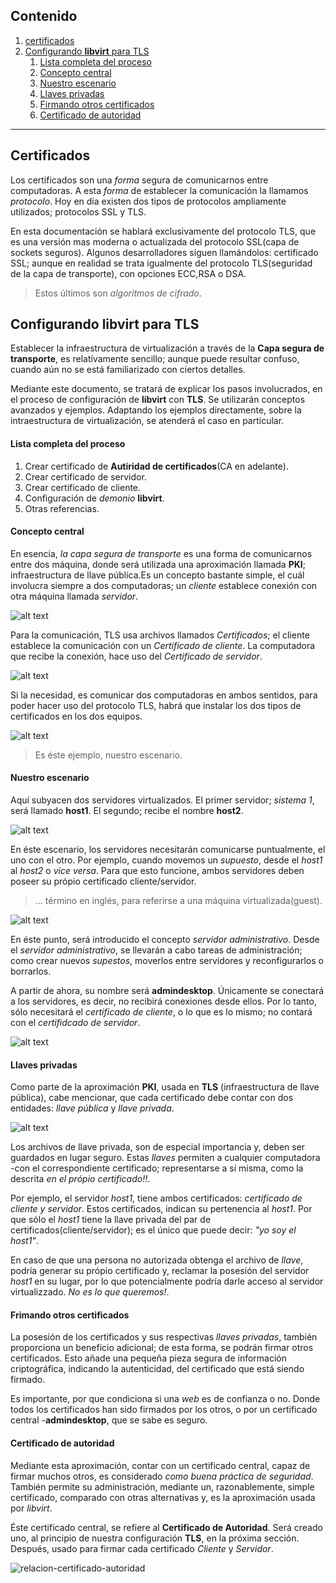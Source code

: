 ## Contenido
1. [certificados](#1c)
2. [Configurando __libvirt__ para TLS](#2c)
    1. [Lista completa del proceso](#2c1)
    2. [Concepto central](#2c2)
    3. [Nuestro escenario](#2c3)
    4. [Llaves privadas](#2c4)
    5. [Firmando otros certificados](#2c5)
    6. [Certificado de autoridad](#2c6)
---
## <a name ='1c'> Certificados</a>

Los certificados son una _forma_ segura de comunicarnos entre computadoras. A esta _forma_ de
establecer la comunicación la llamamos _protocolo_. Hoy en día existen dos tipos de protocolos
ampliamente utilizados; protocolos SSL y TLS.

En esta documentación se hablará exclusivamente del protocolo TLS, que es una versión mas
moderna o actualizada del protocolo SSL(capa de sockets seguros).
Algunos desarrolladores siguen llamándolos: certificado SSL; aunque en realidad se trata
igualmente del protocolo TLS(seguridad de la capa de transporte), con opciones ECC,RSA o DSA.
> Estos últimos son _algoritmos de cifrado_.

## <a name = '2c'>Configurando __libvirt__ para TLS</a>

Establecer la infraestructura de virtualización a través de la __Capa segura de transporte__,
es relatívamente sencillo; aunque puede resultar confuso, cuando aún no se está familiarizado
con ciertos detalles.

Mediante este documento, se tratará de explicar los pasos involucrados, en el proceso de
configuración de __libvirt__ con __TLS__. Se utilizarán conceptos avanzados y ejemplos.
Adaptando los ejemplos directamente, sobre la intraestructura de virtualización, se atenderá el
caso en particular.

#### <a name = '2c1'>Lista completa del proceso </a>
  1. Crear certificado de __Autiridad de certificados__(CA en adelante).
  2. Crear certificado de servidor.
  3. Crear certificado de cliente.
  4. Configuración de _demonio_ __libvirt__.
  5. Otras referencias.

#### <a name = '2c2'>Concepto central</a>

En esencia, _la capa segura de transporte_ es una forma de comunicarnos entre dos máquina,
donde será utilizada una aproximación llamada __PKI__; infraestructura de llave pública.Es un concepto bastante simple, el cuál involucra siempre a dos computadoras; un _cliente_
establece conexión con otra máquina llamada _servidor_.

![alt text](/images/Tls_concepts_basic_client_to_server.png)

Para la comunicación, TLS usa archivos llamados _Certificados_; el cliente establece la comunicación
con un _Certificado de cliente_. La computadora que recibe la conexión, hace uso del _Certificado
de servidor_.

![alt text](/images/connection.png)

Si la necesidad, es comunicar dos computadoras en ambos sentidos, para poder hacer uso del protocolo
TLS, habrá que instalar los dos tipos de certificados en los dos equipos.

![alt text](/images/cruzado.png)
> Es éste ejemplo, nuestro escenario.

#### <a name='2c3'>Nuestro escenario</a>

Aquí subyacen dos servidores virtualizados. El primer servidor; _sistema 1_, será llamado __host1__.
El segundo; recibe el nombre __host2__.

![alt text](/images/hosts.png)

En éste escenario, los servidores necesitarán comunicarse puntualmente, el uno con el otro. Por
ejemplo, cuando movemos un _supuesto_, desde el _host1_ al _host2_ o _vice versa_.
Para que esto funcione, ambos servidores deben poseer su própio certificado cliente/servidor.
> ... término en inglés, para referirse a una máquina virtualizada(guest).

![alt text](/images/ser-crs.png)

En éste punto, será introducido el concepto _servidor administrativo_. Desde el _servidor
administrativo_, se llevarán a cabo tareas de administración; como crear nuevos _supestos_,
moverlos entre servidores y reconfigurarlos o borrarlos.

A partir de ahora, su nombre será __admindesktop__. Únicamente se conectará a los servidores,
es decir, no recibirá conexiones desde ellos. Por lo tanto, sólo necesitará el _certificado de
cliente_, o lo que es lo mismo; no contará con el _certifidcado de servidor_.

![alt text](/images/admindesktop.png)


#### <a name = '2c4'>Llaves privadas</a>
Como parte de la aproximación __PKI__, usada en __TLS__ (infraestructura de llave pública), cabe
mencionar, que cada certificado debe contar con dos entidades: _llave pública_ y _llave privada_.

![alt text](/images/key-par.png)

Los archivos de llave privada, son de especial importancia y, deben ser guardados en lugar seguro.
Estas _llaves_ permiten a cualquier computadora -con el correspondiente certificado; representarse
a sí misma, como la descrita _en el própio certificado!!_.

Por ejemplo, el servidor _host1_, tiene ambos certificados: _certificado de cliente y servidor_.
Estos certificados, indican su pertenencia al _host1_. Por que sólo el _host1_ tiene la llave
privada del par de certificados(cliente/servidor); es el único que puede decir: _"yo soy el host1"_.

En caso de que una persona no autorizada obtenga el archivo de _llave_, podría generar su própio
certificado y, reclamar la posesión del servidor _host1_ en su lugar, por lo que potencialmente
podría darle acceso al servidor virtualizzado. _No es lo que queremos!_.

#### <a name = '2c5'>Frimando otros certificados</a>

La posesión de los certificados y sus respectivas _llaves privadas_, también proporciona un
beneficio adicional; de esta forma, se podrán firmar otros certificados. Esto añade una pequeña
pieza segura de información criptográfica, indicando la autenticidad, del certificado que está
siendo firmado.

Es importante, por que condiciona si una _web_ es de confianza o no. Donde todos los certificados
han sido firmados por los otros, o por un certificado central -__admindesktop__, que
se sabe es seguro.

#### <a name = '2c6'>Certificado de autoridad</a>
Mediante esta aproximación, contar con un certificado central, capaz de firmar
muchos otros, es considerado _como buena práctica de seguridad_. También
permite su administración, mediante un, razonablemente, simple certificado,
comparado con otras alternativas y, es la aproximación usada por _libvirt_.

Éste certificado central, se refiere al __Certificado de Autoridad__. Será creado
uno, al principio de nuestra configuración __TLS__, en la próxima sección.
Después, usado para firmar cada certificado _Cliente_ y _Servidor_.

![relacion-certificado-autoridad](/images/image_ca.png)
